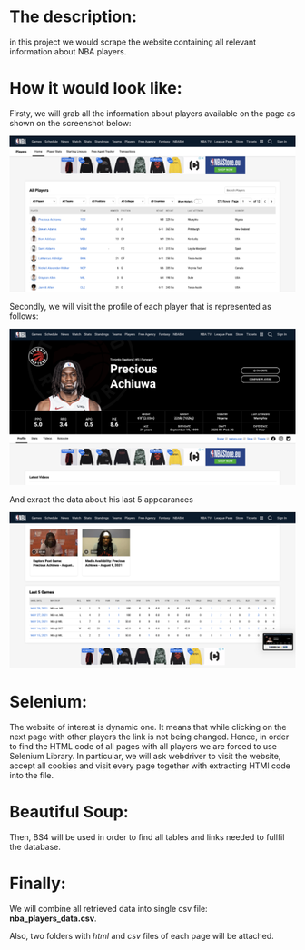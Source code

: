 # The description: 

in this project we would scrape the website containing all relevant information about NBA players.

# How it would look like:

Firsty, we will grab all the information about players available on the page as shown on the screenshot below:

<img src='Screenshot 2021-09-06 at 18.44.21.png'  />

Secondly, we will visit the profile of each player that is represented as follows:

<img src='Screenshot 2021-09-06 at 18.44.41.png'  />


And exract the data about his last 5 appearances 

<img src='Screenshot 2021-09-06 at 18.44.46.png'  />

# Selenium:

The website of interest is dynamic one. It means that while clicking on the next page with other players the link is not being changed. Hence, in order to find the HTML code of all pages with all players we are forced to use Selenium Library. In particular, we will ask webdriver to visit the website, accept all cookies and visit every page together with extracting HTMl code into the file.

# Beautiful Soup:

Then, BS4 will be used in order to find all tables and links needed to fullfil the database.

# Finally:

We will combine all retrieved data into single csv file: **nba_players_data.csv**.

Also, two folders with *html* and *csv* files of each page will be attached.

